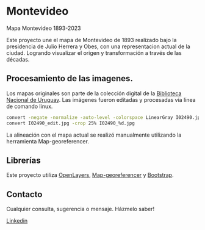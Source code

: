 # Montevideo
Mapa Montevideo 1893-2023

Este proyecto une el mapa de Montevideo de 1893 realizado bajo la presidencia de Julio Herrera y Obes, con una representacion actual de la ciudad. Logrando visualizar el origen y transformación a través de las décadas.

## Procesamiento de las imagenes.
Los mapas originales son parte de la colección digital de la [Biblioteca Nacional de Uruguay](http://bibliotecadigital.bibna.gub.uy:8080/jspui/).
Las imágenes fueron editadas y procesadas vía línea de comando linux.

```bash
convert -negate -normalize -auto-level -colorspace LinearGray I02490.jpg I0490_edit.jpg
convert I02490_edit.jpg -crop 25% I02490_%d.jpg
```

La alineación con el mapa actual se realizó manualmente utilizando la herramienta Map-georeferencer.

## Librerías
Este proyecto utiliza [OpenLayers](https://openlayers.org/), [Map-georeferencer](http://viglino.github.io/Map-georeferencer/) y [Bootstrap](https://getbootstrap.com/).

## Contacto
Cualquier consulta, sugerencia o mensaje. Házmelo saber!

[Linkedin](https://www.linkedin.com/in/facundo-colombo-67a78a198)

